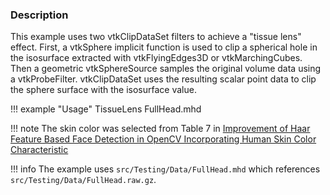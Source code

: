 ### Description

This example uses two vtkClipDataSet filters to achieve a "tissue lens" effect. First, a vtkSphere implicit function is used to clip a spherical hole in the isosurface extracted with vtkFlyingEdges3D or vtkMarchingCubes. Then a geometric vtkSphereSource samples the original volume data using a vtkProbeFilter. vtkClipDataSet uses the resulting scalar point data to clip the sphere surface with the isosurface value.

!!! example "Usage"
    TissueLens FullHead.mhd

!!! note
   The skin color was selected from Table 7 in [Improvement of Haar Feature Based Face Detection in OpenCV Incorporating Human Skin Color Characteristic](https://www.researchgate.net/publication/310443424_Improvement_of_Haar_Feature_Based_Face_Detection_in_OpenCV_Incorporating_Human_Skin_Color_Characteristic)

!!! info
    The example uses `src/Testing/Data/FullHead.mhd` which references `src/Testing/Data/FullHead.raw.gz`.
